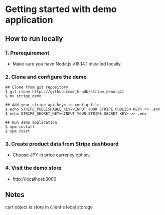 # Getting started with demo application

## How to run locally
### 1. Prerequirement
- Make sure you have Node.js v18.14.1 installed locally.

### 2. Clone and configure the demo
```
## Clone from git repository
$ git clone https://github.com/jk-adb/stripe_demo.git
$ mv stripe_demo

## Add your stripe api keys to config file
$ echo STRIPE_PUBLISHABLE_KEY=<INPUT YOUR STRIPE PUBLISH KEY> >> .env
$ echo STRIPE_SECRET_KEY=<INPUT YOUR STRIPE SECRET KEY> >> .env

## Run demo application
$ npm install
$ npm start
```

### 3. Create product data from Stripe dashboard
- Choose JPY in price currency option.


### 4. Visit the demo store
- http://localhost:3000


## Notes
cart object is store in client's local storage

